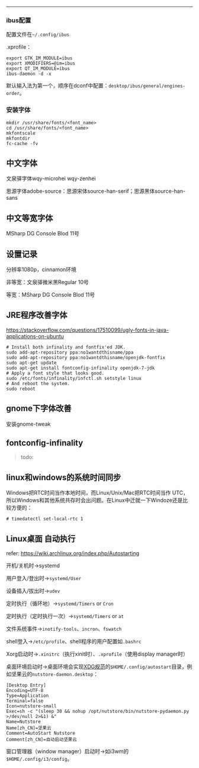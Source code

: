 ---



### ibus配置

配置文件在`~/.config/ibus`

.xprofile：

```
export GTK_IM_MODULE=ibus
export XMODIFIERS=@im=ibus
export QT_IM_MODULE=ibus
ibus-daemon -d -x
```

默认输入法为第一个，顺序在dconf中配置：`desktop/ibus/general/engines-order`。

### 安装字体



```
mkdir /usr/share/fonts/<font_name>
cd /usr/share/fonts/<font_name>
mkfontscale
mkfontdir
fc-cache -fv
```





## 中文字体

文泉驿字体wqy-microhei wqy-zenhei

思源字体adobe-source：思源宋体source-han-serif；思源黑体source-han-sans





## 中文等宽字体

MSharp DG Console Blod 11号



## 设置记录

分辨率1080p，cinnamon环境

非等宽：文泉驿微米黑Regular 10号

等宽：MSharp DG Console Blod 11号

## JRE程序改善字体

https://stackoverflow.com/questions/17510099/ugly-fonts-in-java-applications-on-ubuntu

```
# Install both infinality and fontfix'ed JDK.
sudo add-apt-repository ppa:no1wantdthisname/ppa
sudo add-apt-repository ppa:no1wantdthisname/openjdk-fontfix
sudo apt-get update
sudo apt-get install fontconfig-infinality openjdk-7-jdk
# Apply a font style that looks good.
sudo /etc/fonts/infinality/infctl.sh setstyle linux
# And reboot the system.
sudo reboot
```

## gnome下字体改善
安装gnome-tweak



## fontconfig-infinality

> todo: 



## linux和windows的系统时间同步

Windows把RTC时间当作本地时间，而Linux/Unix/Mac把RTC时间当作 UTC，所以Windows和其他系统共存时会出问题。在Linux中迁就一下Windoze还是比较方便的：

```
# timedatectl set-local-rtc 1
```



## Linux桌面 自动执行

refer: https://wiki.archlinux.org/index.php/Autostarting

开机/关机时->systemd

用户登入/登出时->`systemd/User`

设备插入/拔出时->`udev`

定时执行（循环地）->`systemd/Timers` or `Cron`

定时执行（定时执行一次）->`systemd/Timers` or `at`

文件系统事件->`inotify-tools`、`incron`、`fswatch`

shell登入->`/etc/profile`、shell程序的用户配置如`.bashrc`

Xorg启动时->`.xinitrc`（执行xinit时）、`.xprofile`（使用display manager时）

桌面环境启动时->桌面环境会实现[XDG规范](https://specifications.freedesktop.org/autostart-spec/autostart-spec-latest.html)的`$HOME/.config/autostart`目录，例如坚果云的`nutstore-daemon.desktop`：

```
[Desktop Entry]
Encoding=UTF-8
Type=Application
Terminal=false
Icon=nutstore-small
Exec=sh -c "(sleep 30 && nohup /opt/nutstore/bin/nutstore-pydaemon.py >/dev/null 2>&1) &"
Name=Nutstore
Name[zh_CN]=坚果云
Comment=AutoStart Nutstore
Comment[zh_CN]=自动启动坚果云
```

窗口管理器（window manager）启动时->如i3wm的`$HOME/.config/i3/config`。